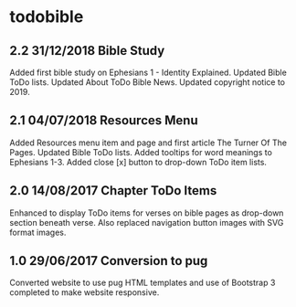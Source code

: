 # todobible

## 2.2 31/12/2018 Bible Study

Added first bible study on Ephesians 1 - Identity Explained.
Updated Bible ToDo lists.
Updated About ToDo Bible News.
Updated copyright notice to 2019.

## 2.1 04/07/2018 Resources Menu

Added Resources menu item and page and first article The Turner Of The Pages.
Updated Bible ToDo lists.
Added tooltips for word meanings to Ephesians 1-3.
Added close [x] button to drop-down ToDo item lists.

## 2.0 14/08/2017 Chapter ToDo Items

Enhanced to display ToDo items for verses on bible pages as drop-down section beneath verse. Also replaced navigation button images with SVG format images.

## 1.0 29/06/2017 Conversion to pug 

Converted website to use pug HTML templates and use of Bootstrap 3 completed to make website responsive.